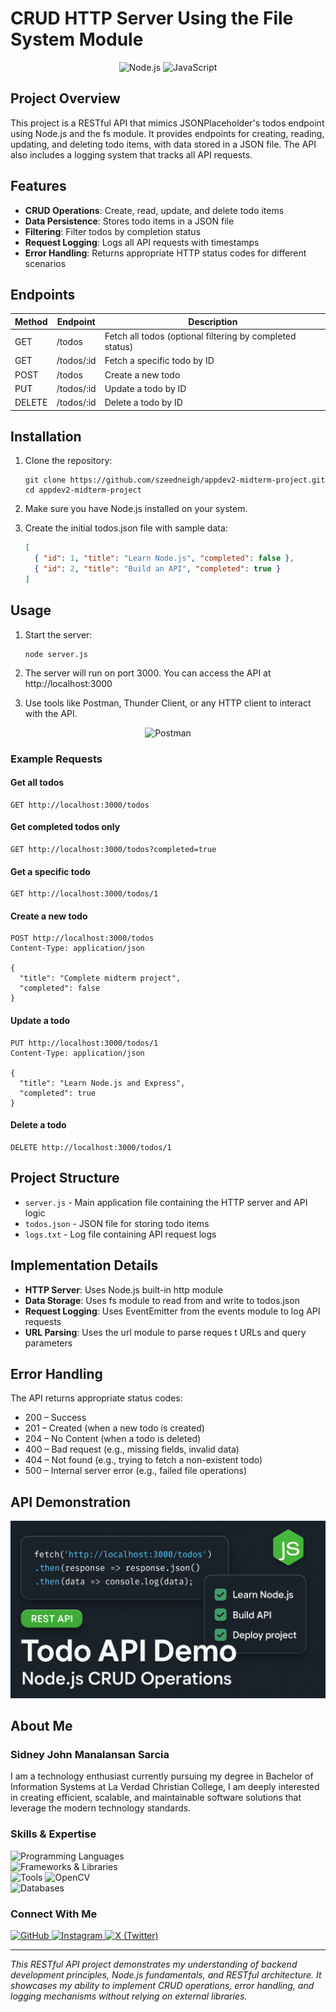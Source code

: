 #  CRUD HTTP Server Using the File System Module

<div align="center">
  <img src="https://skillicons.dev/icons?i=nodejs" alt="Node.js" height="50" />
  <img src="https://skillicons.dev/icons?i=js" alt="JavaScript" height="50" />
</div>

## Project Overview

This project is a RESTful API that mimics JSONPlaceholder's todos endpoint using Node.js and the fs module. It provides endpoints for creating, reading, updating, and deleting todo items, with data stored in a JSON file. The API also includes a logging system that tracks all API requests.

## Features

- **CRUD Operations**: Create, read, update, and delete todo items
- **Data Persistence**: Stores todo items in a JSON file
- **Filtering**: Filter todos by completion status
- **Request Logging**: Logs all API requests with timestamps
- **Error Handling**: Returns appropriate HTTP status codes for different scenarios

## Endpoints

| Method | Endpoint | Description |
|--------|----------|-------------|
| GET | /todos | Fetch all todos (optional filtering by completed status) |
| GET | /todos/:id | Fetch a specific todo by ID |
| POST | /todos | Create a new todo |
| PUT | /todos/:id | Update a todo by ID |
| DELETE | /todos/:id | Delete a todo by ID |

## Installation

1. Clone the repository:
   ```
   git clone https://github.com/szeedneigh/appdev2-midterm-project.git
   cd appdev2-midterm-project
   ```

2. Make sure you have Node.js installed on your system.

3. Create the initial todos.json file with sample data:
   ```json
   [
     { "id": 1, "title": "Learn Node.js", "completed": false },
     { "id": 2, "title": "Build an API", "completed": true }
   ]
   ```

## Usage

1. Start the server:
   ```
   node server.js
   ```

2. The server will run on port 3000. You can access the API at http://localhost:3000

3. Use tools like Postman, Thunder Client, or any HTTP client to interact with the API.

<div align="center">
  <img src="https://skillicons.dev/icons?i=postman" alt="Postman" height="40" />
</div>

### Example Requests

#### Get all todos
```
GET http://localhost:3000/todos
```

#### Get completed todos only
```
GET http://localhost:3000/todos?completed=true
```

#### Get a specific todo
```
GET http://localhost:3000/todos/1
```

#### Create a new todo
```
POST http://localhost:3000/todos
Content-Type: application/json

{
  "title": "Complete midterm project",
  "completed": false
}
```

#### Update a todo
```
PUT http://localhost:3000/todos/1
Content-Type: application/json

{
  "title": "Learn Node.js and Express",
  "completed": true
}
```

#### Delete a todo
```
DELETE http://localhost:3000/todos/1
```

## Project Structure

- `server.js` - Main application file containing the HTTP server and API logic
- `todos.json` - JSON file for storing todo items
- `logs.txt` - Log file containing API request logs

## Implementation Details

- **HTTP Server**: Uses Node.js built-in http module
- **Data Storage**: Uses fs module to read from and write to todos.json
- **Request Logging**: Uses EventEmitter from the events module to log API requests
- **URL Parsing**: Uses the url module to parse reques    t URLs and query parameters

## Error Handling

The API returns appropriate status codes:
- 200 – Success
- 201 – Created (when a new todo is created)
- 204 – No Content (when a todo is deleted)
- 400 – Bad request (e.g., missing fields, invalid data)
- 404 – Not found (e.g., trying to fetch a non-existent todo)
- 500 – Internal server error (e.g., failed file operations)

## API Demonstration

[![Watch Here](https://raw.githubusercontent.com/szeedneigh/appdev2-midterm-project/main/assets/demo_thumbnail.png)](https://drive.google.com/drive/folders/1J88HnenLguZWzx-yjdzKD9-3HKNUTEnG?usp=drive_link)

## About Me

### Sidney John Manalansan Sarcia

I am a technology enthusiast currently pursuing my degree in Bachelor of Information Systems at La Verdad Christian College, I am deeply interested in creating efficient, scalable, and maintainable software solutions that leverage the modern technology standards.

### Skills & Expertise
<div>
  <img src="https://skillicons.dev/icons?i=js,ts,python,java,cpp,cs,php" alt="Programming Languages" />
  <br>
  <img src="https://skillicons.dev/icons?i=express,django,flask,nodejs,react,nextjs" alt="Frameworks & Libraries" />
  <br>
  <img src="https://skillicons.dev/icons?i=git,github" alt="Tools" /> 
  <img src="https://opencv.org/wp-content/uploads/2020/07/OpenCV_logo_no_text-1.svg" alt="OpenCV" height="50" />
  <br>
  <img src="https://skillicons.dev/icons?i=mysql,mongodb" alt="Databases" />
</div>

### Connect With Me
<div>
  <a href="https://github.com/szeedneigh">
    <img src="https://skillicons.dev/icons?i=github" alt="GitHub" height="40" />
  </a>
  <a href="https://instagram.com/szeedneigh">
    <img src="https://skillicons.dev/icons?i=instagram" alt="Instagram" height="40" />
  </a>
  <a href="https://x.com/szeedneigh">
    <img src="https://cdn.cdnlogo.com/logos/t/96/twitter-icon.svg" alt="X (Twitter)" height="40" />
  </a>
</div>

---

*This RESTful API project demonstrates my understanding of backend development principles, Node.js fundamentals, and RESTful architecture. It showcases my ability to implement CRUD operations, error handling, and logging mechanisms without relying on external libraries.*